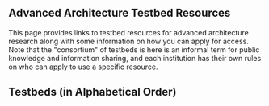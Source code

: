 ## Advanced Architecture Testbed Resources

This page provides links to testbed resources for advanced architecture research along with some information on how you can apply for access. Note that the "consortium" of testbeds is here is an informal term for public knowledge and information sharing, and each institution has their own rules on who can apply to use a specific resource.

## Testbeds (in Alphabetical Order)

